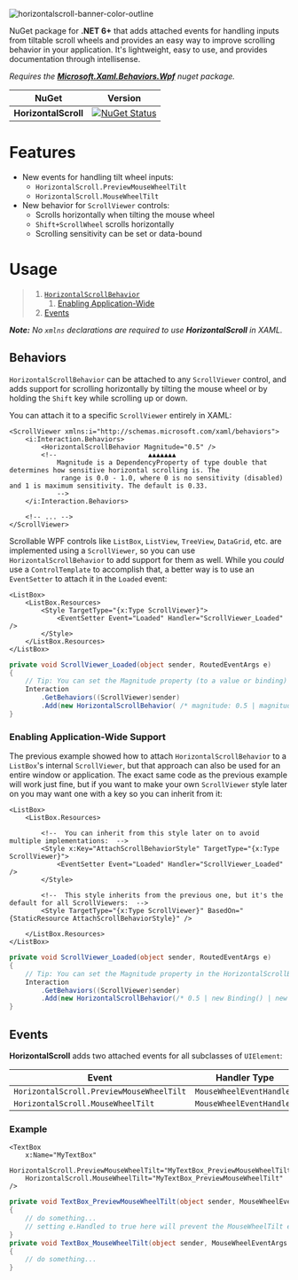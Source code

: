 ![horizontalscroll-banner-color-outline](https://github.com/radj307/HorizontalScroll/assets/1927798/d2560e6b-159c-4663-a466-c3701c4154a1)

NuGet package for **.NET 6+** that adds attached events for handling inputs from tiltable scroll wheels and provides an easy way to improve scrolling behavior in your application.
It's lightweight, easy to use, and provides documentation through intellisense.

*Requires the [**Microsoft.Xaml.Behaviors.Wpf**](https://www.nuget.org/packages/Microsoft.Xaml.Behaviors.Wpf/) nuget package.*

| NuGet                | Version                                                                                                                                                         |
|----------------------|-----------------------------------------------------------------------------------------------------------------------------------------------------------------|
| **HorizontalScroll** | [![NuGet Status](http://img.shields.io/nuget/v/HorizontalScroll.svg?style=flat-square&logo=nuget&label=NuGet)](https://www.nuget.org/packages/HorizontalScroll) |

# Features

- New events for handling tilt wheel inputs:
  - `HorizontalScroll.PreviewMouseWheelTilt`
  - `HorizontalScroll.MouseWheelTilt`
- New behavior for `ScrollViewer` controls:
  - Scrolls horizontally when tilting the mouse wheel
  - `Shift+ScrollWheel` scrolls horizontally
  - Scrolling sensitivity can be set or data-bound

# Usage

> 1. [`HorizontalScrollBehavior`](#behaviors)
>    1. [Enabling Application-Wide](#enabling-application-wide-support)
> 2. [Events](#events)

***Note:** No `xmlns` declarations are required to use **HorizontalScroll** in XAML.*

## Behaviors

`HorizontalScrollBehavior` can be attached to any `ScrollViewer` control, and adds support for scrolling horizontally by tilting the mouse wheel or by holding the `Shift` key while scrolling up or down.  

You can attach it to a specific `ScrollViewer` entirely in XAML:  
```xaml
<ScrollViewer xmlns:i="http://schemas.microsoft.com/xaml/behaviors">
    <i:Interaction.Behaviors>
        <HorizontalScrollBehavior Magnitude="0.5" />
        <!--                       ▲▲▲▲▲▲▲
            Magnitude is a DependencyProperty of type double that determines how sensitive horizontal scrolling is. The
             range is 0.0 - 1.0, where 0 is no sensitivity (disabled) and 1 is maximum sensitivity. The default is 0.33.
            -->
    </i:Interaction.Behaviors>

    <!-- ... -->
</ScrollViewer>
```
Scrollable WPF controls like `ListBox`, `ListView`, `TreeView`, `DataGrid`, etc. are implemented using a `ScrollViewer`, so you can use `HorizontalScrollBehavior` to add support for them as well. 
While you *could* use a `ControlTemplate` to accomplish that, a better way is to use an `EventSetter` to attach it in the `Loaded` event:  
```xaml
<ListBox>
    <ListBox.Resources>
        <Style TargetType="{x:Type ScrollViewer}">
            <EventSetter Event="Loaded" Handler="ScrollViewer_Loaded" />
        </Style>
    </ListBox.Resources>
</ListBox>
```
```csharp
private void ScrollViewer_Loaded(object sender, RoutedEventArgs e)
{
    // Tip: You can set the Magnitude property (to a value or binding) in the HorizontalScrollBehavior constructor.
    Interaction
        .GetBehaviors((ScrollViewer)sender)
        .Add(new HorizontalScrollBehavior( /* magnitude: 0.5 | magnitudeBinding: new Binding() */ ));
}
```

### Enabling Application-Wide Support

The previous example showed how to attach `HorizontalScrollBehavior` to a `ListBox`'s internal `ScrollViewer`, but that approach can also be used for an entire window or application. The exact same code as the previous example will work just fine, but if you want to make your own `ScrollViewer` style later on you may want one with a key so you can inherit from it:  
```xaml
<ListBox>
    <ListBox.Resources>

        <!--  You can inherit from this style later on to avoid multiple implementations:  -->
        <Style x:Key="AttachScrollBehaviorStyle" TargetType="{x:Type ScrollViewer}">
            <EventSetter Event="Loaded" Handler="ScrollViewer_Loaded" />
        </Style>

        <!--  This style inherits from the previous one, but it's the default for all ScrollViewers:  -->
        <Style TargetType="{x:Type ScrollViewer}" BasedOn="{StaticResource AttachScrollBehaviorStyle}" />

    </ListBox.Resources>
</ListBox>
```
```csharp
private void ScrollViewer_Loaded(object sender, RoutedEventArgs e)
{
    // Tip: You can set the Magnitude property in the HorizontalScrollBehavior constructor.
    Interaction
        .GetBehaviors((ScrollViewer)sender)
        .Add(new HorizontalScrollBehavior(/* 0.5 | new Binding() | new MultiBinding() */));
}
```

## Events

**HorizontalScroll** adds two attached events for all subclasses of `UIElement`:

| Event                                    | Handler Type             | EventArgs Type        |
|------------------------------------------|--------------------------|-----------------------|
| `HorizontalScroll.PreviewMouseWheelTilt` | `MouseWheelEventHandler` | `MouseWheelEventArgs` |
| `HorizontalScroll.MouseWheelTilt`        | `MouseWheelEventHandler` | `MouseWheelEventArgs` |

### Example

```xaml
<TextBox
    x:Name="MyTextBox"
    HorizontalScroll.PreviewMouseWheelTilt="MyTextBox_PreviewMouseWheelTilt"
    HorizontalScroll.MouseWheelTilt="MyTextBox_PreviewMouseWheelTilt" />
```

```csharp
private void TextBox_PreviewMouseWheelTilt(object sender, MouseWheelEventArgs e)
{
    // do something...
    // setting e.Handled to true here will prevent the MouseWheelTilt event from firing.
}
private void TextBox_MouseWheelTilt(object sender, MouseWheelEventArgs e)
{
    // do something...
}
```
